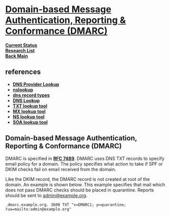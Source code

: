 # **[Domain-based Message Authentication, Reporting & Conformance (DMARC)](https://www.nslookup.io/learning/dns-record-types/txt/)**

**[Current Status](../../../../development/status/weekly/current_status.md)**\
**[Research List](../../../research_list.md)**\
**[Back Main](../../../../README.md)**

## references

- **[DNS Provider Lookup](https://mxtoolbox.com/DnsLookup.aspx)**
- **[nslookup](https://www.nslookup.io/)**
- **[dns record types](https://www.nslookup.io/learning/dns-record-types/)**
- **[DNS Lookup](https://www.whoisfreaks.com/)**
- **[TXT lookup tool](https://www.nslookup.io/txt-lookup/)**
- **[MX lookup tool](https://www.nslookup.io/mx-lookup/)**
- **[NS lookup tool](https://www.nslookup.io/ns-lookup/)**
- **[SOA lookup tool](https://www.nslookup.io/soa-lookup/)**

## Domain-based Message Authentication, Reporting & Conformance (DMARC)

DMARC is specified in **[RFC 7489](https://datatracker.ietf.org/doc/html/rfc7489)**. DMARC uses DNS TXT records to specify email policy for a domain. The policy specifies what action to take if SPF or DKIM checks fail on email received from the domain.

Like the DKIM record, the DMARC record is not created at root of the domain. An example is shown below. This example specifies that mail which does not pass DMARC checks should be placed in quarantine. Reports should be sent to <admin@example.org>.

```_dmarc.example.org. 3600 TXT "v=DMARC1; p=quarantine; rua=mailto:admin@example.org"```

